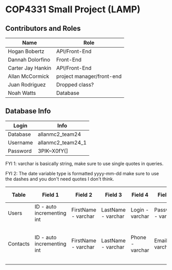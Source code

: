 # COP4331 Small Project (LAMP)

## Contributors and Roles
Name  | Role
------------- | -------------
Hogan Bobertz  | API/Front-End
Dannah Dolorfino  | Front-End
Carter Jay Hankin  | API/Front-End
Allan McCormick  | project manager/front-end
Juan Rodriguez  | Dropped class?
Noah Watts  | Database    

## Database Info
 Login | Info
------------- | -------------
Database | allanmc2_team24
Username | allanmc2_team24_1
Password | 3PlK~X0fY{]

FYI 1: varchar is basically string, make sure to use single quotes in queries.

FYI 2: The date variable type is formatted yyyy-mm-dd make sure to use the dashes and you don't need quotes I don't think.

Table | Field 1 | Field 2 | Field 3 | Field 4 | Field 5 | Field 6 | Field 7 
------------- | ------------- | ------------- | ------------- | ------------- | ------------- | ------------- | -------------
Users | ID - auto incrementing int | FirstName - varchar | LastName - varchar | Login - varchar | Password - varchar | none | none
Contacts | ID - auto incrementing int | FirstName - varchar | LastName - varchar | Phone - varchar | Email - varchar| Date - date | ParentLogin - associated user login from the users table
